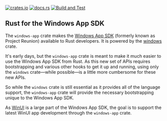 [![crates.io](https://img.shields.io/crates/v/windows-app.svg)](https://crates.io/crates/windows-app)
[![docs.rs](https://docs.rs/windows-app/badge.svg)](https://docs.rs/windows-app)
[![Build and Test](https://github.com/microsoft/windows-app-rs/workflows/Build%20and%20Test/badge.svg?event=push)](https://github.com/microsoft/windows-app-rs/actions)

## Rust for the Windows App SDK

The `windows-app` crate makes the [Windows App SDK](https://github.com/microsoft/WindowsAppSDK) (formerly known as Project Reunion) available to Rust developers. It is powered by the [windows](https://github.com/microsoft/windows-rs) crate.

It's early days, but the `windows-app` crate is meant to make it much easier to use the Windows App SDK from Rust. As this new set of APIs requires bootstrapping and various other hooks to get it up and running, using only the `windows` crate—while possible—is a little more cumbersome for these new APIs.

So while the `windows` crate is still essential as it provides all of the language support, the `windows-app` crate will provide the necessary bootstrapping unique to the Windows App SDK.

As [WinUI](https://microsoft.github.io/microsoft-ui-xaml/) is a large part of the Windows App SDK, the goal is to support the latest WinUI app development through the `windows-app` crate.
